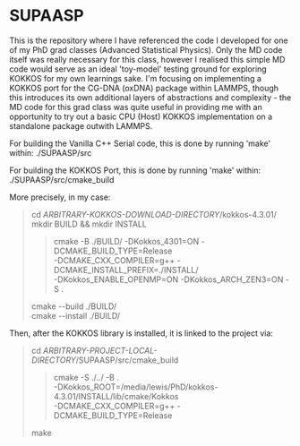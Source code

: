 # SUPAASP

This is the repository where I have referenced the code I developed for one of my PhD grad classes (Advanced Statistical Physics). Only the MD code itself was really necessary for this class, however I realised this simple MD code would serve as an ideal 'toy-model' testing ground for exploring KOKKOS for my own learnings sake. I'm focusing on implementing a KOKKOS port for the CG-DNA (oxDNA) package within LAMMPS, though this introduces its own additional layers of abstractions and complexity - the MD code for this grad class was quite useful in providing me with an opportunity to try out a basic CPU (Host) KOKKOS implementation on a standalone package outwith LAMMPS.

For building the Vanilla C++ Serial code, this is done by running 'make' within: ./SUPAASP/src

For building the KOKKOS Port, this is done by running 'make' within: ./SUPAASP/src/cmake_build

More precisely, in my case:

> cd *ARBITRARY-KOKKOS-DOWNLOAD-DIRECTORY*/kokkos-4.3.01/ \
> mkdir BUILD && mkdir INSTALL
>> cmake -B ./BUILD/ -DKokkos_4301=ON -DCMAKE_BUILD_TYPE=Release \
>> -DCMAKE_CXX_COMPILER=g++ -DCMAKE_INSTALL_PREFIX=./INSTALL/ \
>> -DKokkos_ENABLE_OPENMP=ON -DKokkos_ARCH_ZEN3=ON -S .
>> 
> cmake --build ./BUILD/ \
> cmake --install ./BUILD/

Then, after the KOKKOS library is installed, it is linked to the project via:

> cd *ARBITRARY-PROJECT-LOCAL-DIRECTORY*/SUPAASP/src/cmake_build
>> cmake -S ./../ -B . \
>> -DKokkos_ROOT=/media/lewis/PhD/kokkos-4.3.01/INSTALL/lib/cmake/Kokkos \
>> -DCMAKE_CXX_COMPILER=g++ -DCMAKE_BUILD_TYPE=Release
>>
> make

